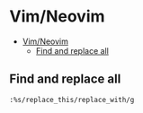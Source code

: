 # Vim/Neovim
<!--ts-->
* [Vim/Neovim](vim.md#vimneovim)
   * [Find and replace all](vim.md#find-and-replace-all)

<!-- Added by: runner, at: Thu Aug  5 10:05:26 UTC 2021 -->

<!--te-->

## Find and replace all
```vim
:%s/replace_this/replace_with/g
```
